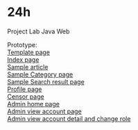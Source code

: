 # 24h
Project Lab Java Web

Prototype:<br/>
<a href="https://tuandl.github.io/24h/frontend/html/template.1.0.html">Template page</a><br/>
<a href="https://tuandl.github.io/24h/frontend/html/index.html">Index page</a><br/>
<a href="https://tuandl.github.io/24h/frontend/html/article.html">Sample article</a><br/>
<a href="https://tuandl.github.io/24h/frontend/html/category-page.html">Sample Category page</a><br/>
<a href="https://tuandl.github.io/24h/frontend/html/search-result.html">Sample Search result page</a><br/>
<a href="https://tuandl.github.io/24h/frontend/html/Profile.html">Profile page</a><br/>
<a href="https://tuandl.github.io/24h/frontend/html/censor-page.html">Censor page</a><br/>
<a href="https://tuandl.github.io/24h/frontend/html/admin-home-page.html">Admin home page</a><br/>
<a href="https://tuandl.github.io/24h/frontend/html/admin-view-account-page.html">Admin view account page</a><br/>
<a href="https://tuandl.github.io/24h/frontend/html/admin-view-account-detail.html">Admin view account detail and change role</a><br/>